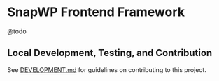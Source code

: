 # SnapWP Frontend Framework

@todo

## Local Development, Testing, and Contribution

See [DEVELOPMENT.md](DEVELOPMENT.md) for guidelines on contributing to this project.
